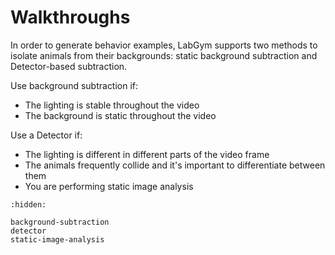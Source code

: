 # Walkthroughs

In order to generate behavior examples, LabGym supports two methods to isolate
animals from their backgrounds: static background subtraction and
Detector-based subtraction. 

Use background subtraction if:

 - The lighting is stable throughout the video
 - The background is static throughout the video

Use a Detector if:

 - The lighting is different in different parts of the video frame
 - The animals frequently collide and it's important to differentiate between
   them
 - You are performing static image analysis


```{toctree}
:hidden:

background-subtraction
detector
static-image-analysis
```
